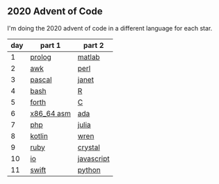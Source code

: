 ## 2020 Advent of Code

I'm doing the 2020 advent of code in a different language for each star.

|day|part 1|part 2|
|---|------|------|
|1|[prolog](1_report_repair_p1.pl)|[matlab](1_report_repair_p2.m)|
|2|[awk](2_password_philosiphy_p1.awk)|[perl](2_password_philosiphy_p2.pl)|
|3|[pascal](3_tobbogan_trajectory_p1.pas)|[janet](3_tobbogan_trajectory_p2.janet)|
|4|[bash](4_passport_processing_p1.sh)|[R](4_passport_processing_p2.r)|
|5|[forth](5_binary_boarding_p1.fs)|[C](5_binary_boarding_p2.c)|
|6|[x86_64 asm](6_custom_customs_p1.S)|[ada](6_custom_customs_p2.adb)|
|7|[php](7_handy_haversacks_p1.php)|[julia](7_handy_haversacks_p2.jl)|
|8|[kotlin](8_handheld_halting_p1.kt)|[wren](8_handheld_halting_p2.wren)|
|9|[ruby](9_encoding_error_p1.rb)|[crystal](9_encoding_error_p2.cr)|
|10|[io](10_adapter_array_p1.io)|[javascript](10_adapter_array_p2.js)|
|11|[swift](11_seating_system_p1.swift)|[python](11_seating_system_p2.py)|
